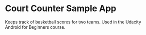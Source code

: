 Court Counter Sample App
===================================

Keeps track of basketball scores for two teams. Used in the Udacity Android for Beginners course.
